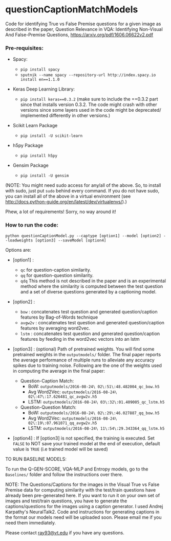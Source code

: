 # questionCaptionMatchModels

Code for identifying True vs False Premise questions for a given image as described in the paper, Question Relevance in VQA:
Identifying Non-Visual And False-Premise Questions,  https://arxiv.org/pdf/1606.06622v2.pdf

### Pre-requisites:

- Spacy: 
  - ```pip install spacy```
  - ```sputnik --name spacy --repository-url http://index.spacy.io install en==1.1.0```

- Keras Deep Learning Library:
  - ```pip install keras==0.3.2``` (make sure to include the ==0.3.2 part since that installs version 0.3.2. The code might crash with other versions since some layers used in the code might be deprecated/ implemented differently in other versions.)

- Scikit Learn Package
  - ```pip install -U scikit-learn```

- h5py Package
  - ```pip install h5py```

- Gensim Package
  - ```pip install -U gensim```

(NOTE: You might need sudo access for any/all of the above. So, to install with sudo, just put ```sudo``` behind every command. If you do not have sudo, you can install all of the above in a virtual environment (see http://docs.python-guide.org/en/latest/dev/virtualenvs/).) 

Phew, a lot of requirements! Sorry, no way around it!

### How to run the code:

```python questionCaptionModel.py --captype [option1] --model [option2] --loadweights [option3] --saveModel [option4]```

Options are:

- [option1] :
  - ```qc``` for question-caption similarity.
  - ```qq``` for question-question similarity.
  - ```qdq``` This method is not described in the paper and is an experimental method where the similarity is computed between the test question and a set of diverse questions generated by a captioning model. 
  
- [option2] :
  - ```bow``` : concatenates test question and generated question/caption features by Bag-of-Words technique 
  - ```avgw2v``` : concatenates test question and generated question/caption features by averaging word2vec.
  - ```lstm``` : concatenates test question and generated question/caption features by feeding in the word2vec vectors into an lstm
  
- [option3] : (optional) Path of pretrained weights. You will find some pretrained weights in the ```outputmodels/``` folder. The final paper reports the average performance of multiple runs to alleviate any accuracy spikes due to training noise. Following are the one of the weights used in computing the average in the final paper:
  - Question-Caption Match:
    - BoW:  ```outputmodels/2016-08-24\ 02\:51\:48.482004_qc_bow.h5```
    - Avg Word2Vec:  ```outputmodels/2016-08-24\ 02\:47\:17.626481_qc_avgw2v.h5```
    - LSTM:  ```outputmodels/2016-08-24\ 03\:32\:01.409005_qc_lstm.h5 ```
  - Question-Question Match:
    - BoW:   ```outputmodels/2016-08-24\ 02\:29\:46.027887_qq_bow.h5```
    - Avg Word2Vec: ```outputmodels/2016-08-24\ 02\:19\:07.961071_qq_avgw2v.h5```
    - LSTM:  ```outputmodels/2016-08-24\ 11\:54\:29.343364_qq_lstm.h5```

- [option4] : If [option3] is not specified, the training is executed. Set ```FALSE``` to NOT save your trained model at the end of execution, default value is ```TRUE``` (i.e trained model will be saved)
 
TO RUN BASELINE MODELS:

To run the Q-GEN-SCORE, VQA-MLP and Entropy models, go to the ```Baselines/``` folder and follow the instructions over there. 


NOTE: The Questions/Captions for the images in the Visual True vs False Premise data for computing similarity with the test/train questions have already been pre-generated here. If you want to run it on your own set of images and test/train questions, you have to generate the captions/questions for the images using a caption generator. I used Andrej Karpathy's NeuralTalk2. Code and instructions for generating captions in the format our models need will be uploaded soon. Please email me if you need them immediately.  

Please contact ray93@vt.edu if you have any questions.
